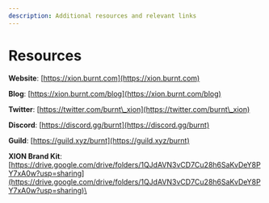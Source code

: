 ```yaml
---
description: Additional resources and relevant links
---
```


# Resources

**Website**: [https://xion.burnt.com](https://xion.burnt.com)

**Blog**: [https://xion.burnt.com/blog](https://xion.burnt.com/blog)

**Twitter**: [https://twitter.com/burnt\_xion](https://twitter.com/burnt\_xion)

**Discord**: [https://discord.gg/burnt](https://discord.gg/burnt)

**Guild**: [https://guild.xyz/burnt](https://guild.xyz/burnt)

**XION Brand Kit**: [https://drive.google.com/drive/folders/1QJdAVN3vCD7Cu28h6SaKvDeY8PY7xA0w?usp=sharing](https://drive.google.com/drive/folders/1QJdAVN3vCD7Cu28h6SaKvDeY8PY7xA0w?usp=sharing)\
